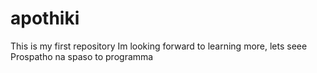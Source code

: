 # apothiki
This is my first repository
Im looking forward to learning more, lets seee
Prospatho na spaso to programma
